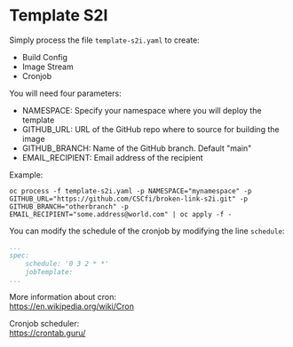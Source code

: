 # Template S2I

Simply process the file `template-s2i.yaml` to create:
- Build Config
- Image Stream
- Cronjob

You will need four parameters:
- NAMESPACE: Specify your namespace where you will deploy the template
- GITHUB_URL: URL of the GitHub repo where to source for building the image
- GITHUB_BRANCH: Name of the GitHub branch. Default "main"
- EMAIL_RECIPIENT: Email address of the recipient

Example:
```shell
oc process -f template-s2i.yaml -p NAMESPACE="mynamespace" -p GITHUB_URL="https://github.com/CSCfi/broken-link-s2i.git" -p GITHUB_BRANCH="otherbranch" -p EMAIL_RECIPIENT="some.address@world.com" | oc apply -f - 
```
You can modify the schedule of the cronjob by modifying the line `schedule`:
```yaml
...
spec:
    schedule: '0 3 2 * *'
    jobTemplate:
...
```

More information about cron:  
https://en.wikipedia.org/wiki/Cron

Cronjob scheduler:  
https://crontab.guru/